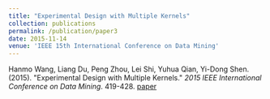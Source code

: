```yaml
---
title: "Experimental Design with Multiple Kernels"
collection: publications
permalink: /publication/paper3
date: 2015-11-14
venue: 'IEEE 15th International Conference on Data Mining'
---
```


Hanmo Wang, Liang Du, Peng Zhou, Lei Shi, Yuhua Qian, Yi-Dong Shen. (2015). &quot;Experimental Design with Multiple Kernels.&quot; <i>2015 IEEE International Conference on Data Mining</i>. 419-428. [paper](http://Doctor-Nobody.github.io/papers/ICDM2015.pdf)